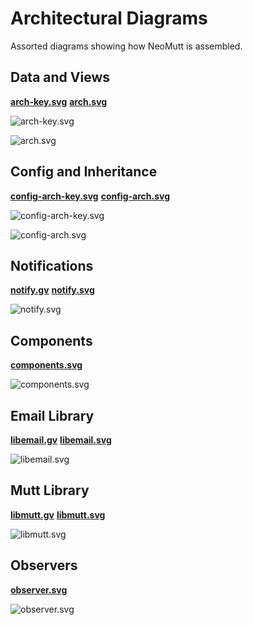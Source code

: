 # Architectural Diagrams

Assorted diagrams showing how NeoMutt is assembled.

## Data and Views

**[arch-key.svg](arch-key.svg)** **[arch.svg](arch.svg)**

![arch-key.svg](arch-key.svg)

![arch.svg](arch.svg)

## Config and Inheritance

**[config-arch-key.svg](config-arch-key.svg)** **[config-arch.svg](config-arch.svg)**

![config-arch-key.svg](config-arch-key.svg)

![config-arch.svg](config-arch.svg)

## Notifications

**[notify.gv](notify.gv)** **[notify.svg](notify.svg)**

![notify.svg](notify.svg)

## Components

**[components.svg](components.svg)**

![components.svg](components.svg)

## Email Library

**[libemail.gv](libemail.gv)** **[libemail.svg](libemail.svg)**

![libemail.svg](libemail.svg)

## Mutt Library

**[libmutt.gv](libmutt.gv)** **[libmutt.svg](libmutt.svg)**

![libmutt.svg](libmutt.svg)

## Observers

**[observer.svg](observer.svg)**

![observer.svg](observer.svg)

